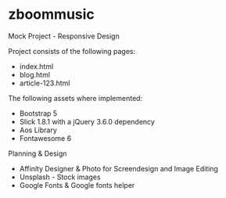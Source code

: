 # zboommusic
Mock Project - Responsive Design

Project consists of the following pages:
  - index.html
  - blog.html
  - article-123.html

The following assets where implemented:
  - Bootstrap 5
  - Slick 1.8.1 with a jQuery 3.6.0 dependency
  - Aos Library
  - Fontawesome 6

Planning & Design
  - Affinity Designer & Photo for Screendesign and Image Editing
  - Unsplash - Stock images
  - Google Fonts & Google fonts helper 
